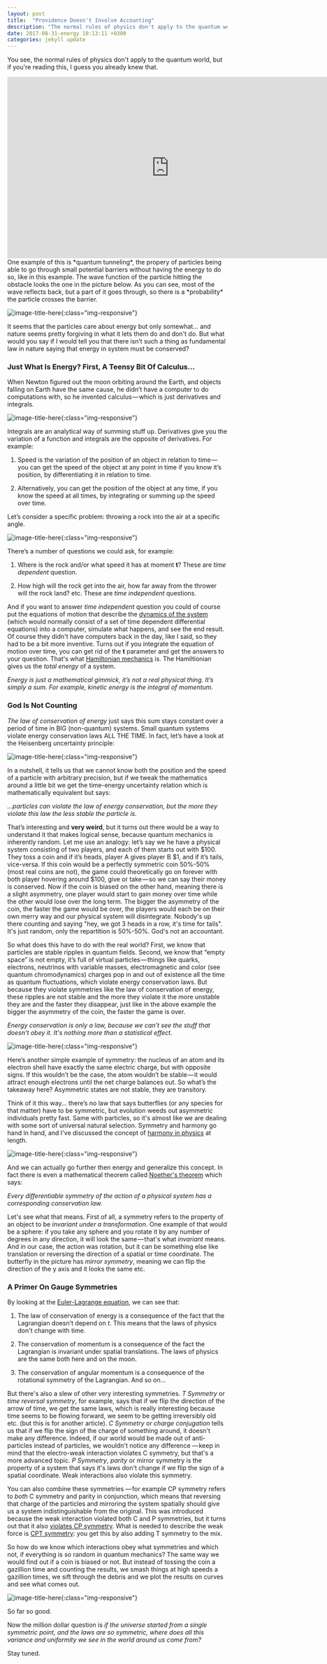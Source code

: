 ```yaml
---
layout: post
title:  "Providence Doesn't Involve Accounting"
description: "The normal rules of physics don't apply to the quantum world, but if you're reading this, I guess you already knew that. One example of this is particles going through small potential barriers without having the energy to do so, like in this example..."
date: 2017-08-31-energy 10:13:11 +0300
categories: jekyll update
---
```

You see, the normal rules of physics don't apply to the quantum world, but if you're reading this, I guess you already knew that.

<iframe width="740" height="415" src="https://www.youtube.com/embed/K64Tv2mK5h4" frameborder="0" allowfullscreen></iframe>

<br />
One example of this is *quantum tunneling*, the propery of particles being able to go through small potential barriers without having the energy to do so, like in this example. The wave function of the particle hitting the obstacle looks the one in the picture below. As you can see, most of the wave reflects back, but a part of it goes through, so there is a *probability* the particle crosses the barrier. 

![image-title-here](/images/tunneling.gif){:class="img-responsive"} 

It seems that the particles care about energy but only somewhat... and nature seems pretty forgiving in what it lets them do and don't do. But what would you say if I would tell you that there isn’t such a thing as fundamental law in nature saying that energy in system must be conserved? 

### Just What Is Energy? First, A Teensy Bit Of Calculus... ###
When Newton figured out the moon orbiting around the Earth, and objects falling on Earth have the same cause, he didn’t have a computer to do computations with, so he invented calculus — which is just derivatives and integrals.

![image-title-here](/images/derint.gif){:class="img-responsive"} 

Integrals are an analytical way of summing stuff up. Derivatives give you the variation of a function and integrals are the opposite of derivatives. For example:

1. Speed is the variation of the position of an object in relation to time — you can get the speed of the object at any point in time if you know it’s position, by differentiating it in relation to time.

2. Alternatively, you can get the position of the object at any time, if you know the speed at all times, by integrating or summing up the speed over time.

Let’s consider a specific problem: throwing a rock into the air at a specific angle.

![image-title-here](/images/trajectory.png){:class="img-responsive"}

There’s a number of questions we could ask, for example: 

1. Where is the rock and/or what speed it has at moment **t**? These are *time dependent* question.

2. How high will the rock get into the air, how far away from the thrower will the rock land? etc. These are *time independent* questions.

And if you want to answer *time independent* question you could of course put the equations of motion that describe the [dynamics of the system](https://en.wikipedia.org/wiki/Lagrangian_mechanics) (which would normally consist of a set of time dependent differential equations) into a computer, simulate what happens, and see the end result. Of course they didn't have computers back in the day, like I said, so they had to be a bit more inventive. Turns out if you integrate the equation of motion over time, you can get rid of the **t** parameter and get the answers to your question. That's what [Hamiltonian mechanics](https://en.wikipedia.org/wiki/Hamiltonian_mechanics) is. The Hamiltionian gives us the *total energy* of a system.

*Energy is just a mathematical gimmick, it’s not a real physical thing. It’s simply a sum. For example, kinetic energy is the integral of momentum.*

### God Is Not Counting ###

*The law of conservation of energy* just says this sum stays constant over a period of time in BIG (non-quantum) systems. Small quantum systems violate energy conservation laws ALL THE TIME. In fact, let’s have a look at the Heisenberg uncertainty principle: 

![image-title-here](/images/heisenberg.gif){:class="img-responsive"} 

In a nutshell, it tells us that we cannot know both the position and the speed of a particle with arbitrary precision, but if we tweak the mathematics around a little bit we get the time-energy uncertainty relation which is mathematically equivalent but says:

*...particles can violate the law of energy conservation, but the more they violate this law the less stable the particle is.*

That’s interesting and **very weird**, but it turns out there would be a way to understand it that makes logical sense, because quantum mechanics is inherently random. Let me use an analogy: let’s say we he have a physical system consisting of two players, and each of them starts out with $100. They toss a coin and if it’s heads, player A gives player B $1, and if it’s tails, vice-versa. If this coin would be a perfectly symmetric coin 50%-50% (most real coins are not), the game could theoretically go on forever with both player hovering around $100, give or take — so we can say their money is conserved. Now if the coin is biased on the other hand, meaning there is a slight asymmetry, one player would start to gain money over time while the other would lose over the long term. The bigger the asymmetry of the coin, the faster the game would be over, the players would each be on their own merry way and our physical system will disintegrate. Nobody's up there counting and saying "hey, we got 3 heads in a row, it's time for tails". It's just random, only the repartition is 50%-50%. God's not an accountant.

So what does this have to do with the real world? First, we know that particles are stable ripples in quantum fields. Second, we know that “empty space” is not empty, it’s full of virtual particles — things like quarks, electrons, neutrinos with variable masses, electromagnetic and color (see quantum chromodynamics) charges pop in and out of existence all the time as quantum fluctuations, which violate energy conservation laws. But because they violate symmetries like the law of conservation of energy, these ripples are not stable and the more they violate it the more unstable they are and the faster they disappear, just like in the above example the bigger the asymmetry of the coin, the faster the game is over. 

*Energy conservation is only a law, because we can't see the stuff that doesn't obey it. It's nothing more than a statistical effect.*

![image-title-here](/images/foam.jpeg){:class="img-responsive"} 

Here’s another simple example of symmetry: the nucleus of an atom and its electron shell have exactly the same electric charge, but with opposite signs. If this wouldn’t be the case, the atom wouldn’t be stable — it would attract enough electrons until the net charge balances out. So what’s the takeaway here? Asymmetric states are not stable, they are transitory.

Think of it this way... there’s no law that says butterflies (or any species for that matter) have to be symmetric, but evolution weeds out asymmetric individuals pretty fast. Same with particles, so it's almost like we are dealing with some sort of universal natural selection. Symmetry and harmony go hand in hand, and I've discussed the concept of [harmony in physics](http://florintoader.net/harmony) at length.

![image-title-here](/images/butterfly.png){:class="img-responsive"} 

And we can actually go further then energy and generalize this concept. In fact there is even a mathematical theorem called [Noether's theorem](https://en.wikipedia.org/wiki/Noether%27s_theorem) which says:

*Every differentiable symmetry of the action of a physical system has a corresponding conservation law.*

Let's see what that means. First of all, a symmetry refers to the property of an object to be *invariant under a transformation*. One example of that would be a sphere: if you take any sphere and you rotate it by any number of degrees in any direction, it will look the same — that's what *invariant* means. And in our case, the action was rotation, but it can be something else like translation or reversing the direction of a spatial or time coordinate. The butterfly in the picture has *mirror symmetry*, meaning we can flip the direction of the y axis and it looks the same etc. 

### A Primer On Gauge Symmetries ###

By looking at the [Euler-Lagrange equation](https://en.wikipedia.org/wiki/Euler%E2%80%93Lagrange_equation), we can see that:

1. The law of conservation of energy is a consequence of the fact that the Lagrangian doesn't depend on *t*. This means that the laws of physics don't change with time.

2. The conservation of momentum is a consequence of the fact the Lagrangian is invariant under spatial translations. The laws of physics are the same both here and on the moon.

3. The conservation of angular momentum is a consequence of the rotational symmetry of the Lagrangian. And so on...

But there's also a slew of other very interesting symmetries. *T Symmetry* or *time reversal symmetry*, for example, says that if we flip the direction of the arrow of time, we get the same laws, which is really interesting because time seems to be flowing forward, we seem to be getting irreversibly old etc. (but this is for another article). *C Symmetry* or *charge conjugation* tells us that if we flip the sign of the charge of something around, it doesn't make any difference. Indeed, if our world would be made out of anti-particles instead of particles, we wouldn't notice any difference — keep in mind that the electro-weak interaction violates C symmetry, but that's a more advanced topic. *P Symmetry*, *parity*  or mirror symmetry is the property of a system that says it's laws don't change if we flip the sign of a spatial coordinate. Weak interactions also violate this symmetry.

You can also combine these symmetries — for example CP symmetry refers to *both* C symmetry and parity in conjunction, which means that reversing that charge of the particles and mirroring the system spatially should give us a system indistinguishable from the original. This was introduced because the weak interaction violated both C and P symmetries, but it turns out that it also [violates CP symmetry](https://en.wikipedia.org/wiki/CP_violation). What is needed to describe the weak force is [CPT symmetry](https://en.wikipedia.org/wiki/CPT_symmetryx): you get this by also adding T symmetry to the mix.

So how do we know which interactions obey what symmetries and which not, if everything is so random in quantum mechanics? The same way we would find out if a coin is biased or not. But instead of tossing the coin a gazillion time and counting the results, we smash things at high speeds a gazillion times, we sift through the debris and we plot the results on curves and see what comes out.

![image-title-here](/images/correlationp.png){:class="img-responsive"} 

So far so good.

Now the million dollar question is *if the universe started from a single symmetric point, and the laws are so symmetric, where does all this variance and uniformity we see in the world around us come from?* 

Stay tuned.

